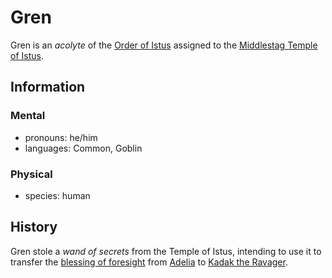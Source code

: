 # Gren

Gren is an _acolyte_ of the [Order of Istus](../order-of-istus.md) assigned to the [Middlestag Temple of Istus](../../../ch-2-people-of-mote/societies/esterfell-accord/edgewood/middlestag-temple-of-istus.md).

## Information

### Mental

- pronouns: he/him
- languages: Common, Goblin

### Physical

- species: human

## History

Gren stole a _wand of secrets_ from the Temple of Istus, intending to use it to transfer the [blessing of foresight](../../../ch-5-character-options/supernatural-gifts/blessing-of-foresight.md) from [Adelia](adelia.md) to [Kadak the Ravager](../../../ch-2-people-of-mote/societies/esterfell-accord/citizenry/kadak-the-ravager.md).
